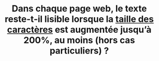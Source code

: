 ---
title: Dans chaque page web, le texte reste-t-il lisible lorsque la [taille des caractères](#taille-des-caracteres) est augmentée jusqu’à 200%, au moins (hors cas particuliers) ?
---